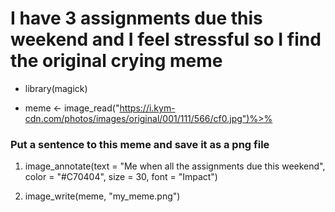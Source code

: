 # I have 3 assignments due this weekend and I feel stressful so I find the original crying meme

<!--- unordered lists --->
* library(magick)

* meme <- image_read("https://i.kym-cdn.com/photos/images/original/001/111/566/cf0.jpg")%>% 

### Put a sentence to this meme and save it as a png file

<!--- numbered lists --->
 1. image_annotate(text = "Me when all the assignments due this weekend",
                        color = "#C70404",
                        size = 30,
                        font = "Impact")

2. image_write(meme, "my_meme.png")
